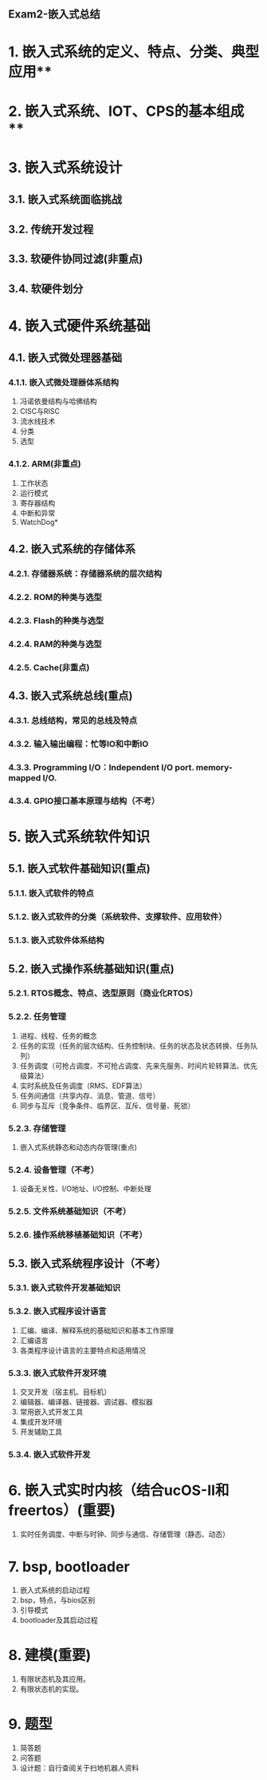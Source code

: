 Exam2-嵌入式总结
---

# 1. 嵌入式系统的定义、特点、分类、典型应用**

# 2. 嵌入式系统、IOT、CPS的基本组成**

# 3. 嵌入式系统设计

## 3.1. 嵌入式系统面临挑战

## 3.2. 传统开发过程

## 3.3. 软硬件协同过滤(非重点)

## 3.4. 软硬件划分

# 4. 嵌入式硬件系统基础

## 4.1. 嵌入式微处理器基础

### 4.1.1. 嵌入式微处理器体系结构
1. 冯诺依曼结构与哈佛结构
2. CISC与RISC
3. 流水线技术
4. 分类
5. 选型

### 4.1.2. ARM(非重点)
1. 工作状态
2. 运行模式
3. 寄存器结构
4. 中断和异常
5. WatchDog*

## 4.2. 嵌入式系统的存储体系

### 4.2.1. 存储器系统：存储器系统的层次结构

### 4.2.2. ROM的种类与选型

### 4.2.3. Flash的种类与选型

### 4.2.4. RAM的种类与选型

### 4.2.5. Cache(非重点)

## 4.3. 嵌入式系统总线(重点)

### 4.3.1. 总线结构，常见的总线及特点

### 4.3.2. 输入输出编程：忙等IO和中断IO

### 4.3.3. Programming I/O：Independent I/O port. memory-mapped I/O.

### 4.3.4. GPIO接口基本原理与结构（不考）

# 5. 嵌入式系统软件知识

## 5.1. 嵌入式软件基础知识(重点)

### 5.1.1. 嵌入式软件的特点

### 5.1.2. 嵌入式软件的分类（系统软件、支撑软件、应用软件）

### 5.1.3. 嵌入式软件体系结构

## 5.2. 嵌入式操作系统基础知识(重点)

### 5.2.1. RTOS概念、特点、选型原则（商业化RTOS）

### 5.2.2. 任务管理
1. 进程、线程、任务的概念
2. 任务的实现（任务的层次结构、任务控制块、任务的状态及状态转换、任务队列）
3. 任务调度（可抢占调度、不可抢占调度、先来先服务、时间片轮转算法、优先级算法）
4. 实时系统及任务调度（RMS、EDF算法）
5. 任务间通信（共享内存、消息、管道、信号）
6. 同步与互斥（竞争条件、临界区、互斥、信号量、死锁）

### 5.2.3. 存储管理
1. 嵌入式系统静态和动态内存管理(重点)

### 5.2.4. 设备管理（不考）
1. 设备无关性、I/O地址、I/O控制、中断处理

### 5.2.5. 文件系统基础知识（不考）

### 5.2.6. 操作系统移植基础知识（不考）

## 5.3. 嵌入式系统程序设计（不考）

### 5.3.1. 嵌入式软件开发基础知识

### 5.3.2. 嵌入式程序设计语言
1. 汇编、编译、解释系统的基础知识和基本工作原理
2. 汇编语言
3. 各类程序设计语言的主要特点和适用情况

### 5.3.3. 嵌入式软件开发环境
1. 交叉开发（宿主机、目标机）
2. 编辑器、编译器、链接器、调试器、模拟器
3. 常用嵌入式开发工具
4. 集成开发环境
5. 开发辅助工具

### 5.3.4. 嵌入式软件开发

# 6. 嵌入式实时内核（结合ucOS-II和freertos）(重要)
1. 实时任务调度、中断与时钟、同步与通信、存储管理（静态、动态）

# 7. bsp, bootloader
1. 嵌入式系统的启动过程
2. bsp，特点，与bios区别
3. 引导模式
4. bootloader及其启动过程

# 8. 建模(重要)
1. 有限状态机及其应用。
2. 有限状态机的实现。

# 9. 题型
1. 简答题
2. 问答题
3. 设计题：自行查阅关于扫地机器人资料